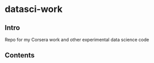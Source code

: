 # datasci-work
## Intro
Repo for my Corsera work and other experimental data science code

## Contents
